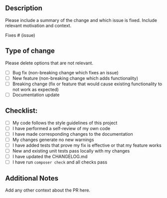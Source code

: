 ## Description
Please include a summary of the change and which issue is fixed. Include relevant motivation and context.

Fixes # (issue)

## Type of change
Please delete options that are not relevant.

- [ ] Bug fix (non-breaking change which fixes an issue)
- [ ] New feature (non-breaking change which adds functionality)
- [ ] Breaking change (fix or feature that would cause existing functionality to not work as expected)
- [ ] Documentation update

## Checklist:
- [ ] My code follows the style guidelines of this project
- [ ] I have performed a self-review of my own code
- [ ] I have made corresponding changes to the documentation
- [ ] My changes generate no new warnings
- [ ] I have added tests that prove my fix is effective or that my feature works
- [ ] New and existing unit tests pass locally with my changes
- [ ] I have updated the CHANGELOG.md
- [ ] I have run `composer check` and all checks pass

## Additional Notes
Add any other context about the PR here.
